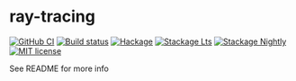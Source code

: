 # ray-tracing

[![GitHub CI](https://github.com/ScottSedgwick/ray-tracing/workflows/CI/badge.svg)](https://github.com/ScottSedgwick/ray-tracing/actions)
[![Build status](https://img.shields.io/travis/ScottSedgwick/ray-tracing.svg?logo=travis)](https://travis-ci.org/ScottSedgwick/ray-tracing)
[![Hackage](https://img.shields.io/hackage/v/ray-tracing.svg?logo=haskell)](https://hackage.haskell.org/package/ray-tracing)
[![Stackage Lts](http://stackage.org/package/ray-tracing/badge/lts)](http://stackage.org/lts/package/ray-tracing)
[![Stackage Nightly](http://stackage.org/package/ray-tracing/badge/nightly)](http://stackage.org/nightly/package/ray-tracing)
[![MIT license](https://img.shields.io/badge/license-MIT-blue.svg)](LICENSE)

See README for more info
